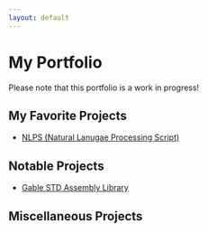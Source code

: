 ```yaml
---
layout: default
---
```


# My Portfolio
Please note that this portfolio is a work in progress!
## My Favorite Projects
- [NLPS (Natural Lanugae Processing Script)](Projects/NLPS.md)
## Notable Projects
- [Gable STD Assembly Library](Projects/Gable-STD-ASM-Library.md)
## Miscellaneous Projects

